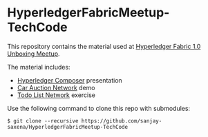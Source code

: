 # HyperledgerFabricMeetup-TechCode

This repository contains the material used at [Hyperledger Fabric 1.0 Unboxing
Meetup](https://www.meetup.com/__ms226310904/Hyperledger-Silicon-Valley/events/239491638/?_xtd=gatlbWFpbF9jbGlja9oAJDIxOWVhM2IzLTEyY2QtNDczZS1hYmUzLWJlMzY1NDUxOTY2NQ&_af=event&_af_eid=239491638&expires=1495503559956&sig=e681e08454979b686cb450441b308e2d83b67734).

The material includes:

- [Hyperledger Composer](./Composer.pdf) presentation
- [Car Auction Network](./carauction-network/README.md) demo
- [Todo List Network](https://github.com/sanjay-saxena/todolist-network/blob/master/README.md) exercise

Use the following command to clone this repo with submodules:

```
$ git clone --recursive https://github.com/sanjay-saxena/HyperledgerFabricMeetup-TechCode
```

